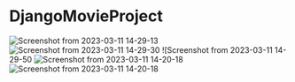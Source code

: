# DjangoMovieProject
![Screenshot from 2023-03-11 14-29-13](https://user-images.githubusercontent.com/48332399/224479286-7dc12f61-2c12-4545-87e1-3178ca2f5152.png)
![Screenshot from 2023-03-11 14-29-30](https://user-images.githubusercontent.com/48332399/224479288-a4c4ea9f-6de2-406b-afbd-65a6ee6ac674.png)
![Screenshot from 2023-03-11 14-29-50
![Screenshot from 2023-03-11 14-20-18](https://user-images.githubusercontent.com/48332399/224479296-c80b5eba-6714-4644-98e3-46c6c9e73e23.png)
![Screenshot from 2023-03-11 14-20-18](https://user-images.githubusercontent.com/48332399/224479328-d438f9a5-ebcd-479f-92dd-37b034c3f8b1.png)
